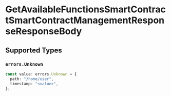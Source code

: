 # GetAvailableFunctionsSmartContractSmartContractManagementResponseResponseBody


## Supported Types

### `errors.Unknown`

```typescript
const value: errors.Unknown = {
  path: "/home/user",
  timestamp: "<value>",
};
```

